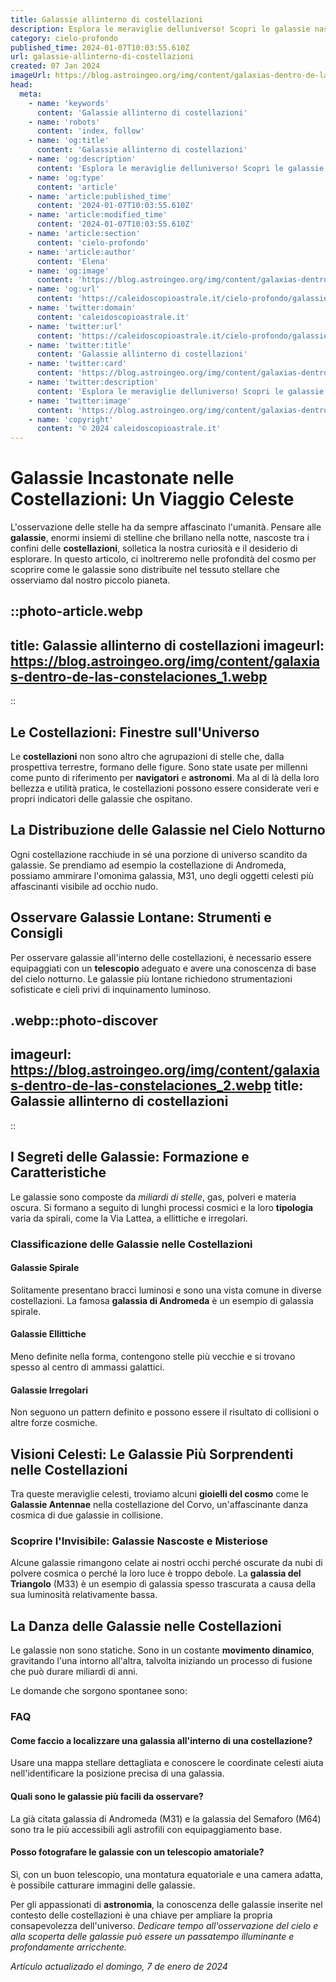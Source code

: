 ```yaml
---
title: Galassie allinterno di costellazioni
description: Esplora le meraviglie delluniverso! Scopri le galassie nascoste nelle costellazioni con la nostra guida esperta. Stelle e misteri ti aspettano!
category: cielo-profondo
published_time: 2024-01-07T10:03:55.610Z
url: galassie-allinterno-di-costellazioni
created: 07 Jan 2024
imageUrl: https://blog.astroingeo.org/img/content/galaxias-dentro-de-las-constelaciones_1.webp
head:
  meta:
    - name: 'keywords'
      content: 'Galassie allinterno di costellazioni'
    - name: 'robots'
      content: 'index, follow'
    - name: 'og:title'
      content: 'Galassie allinterno di costellazioni'
    - name: 'og:description'
      content: 'Esplora le meraviglie delluniverso! Scopri le galassie nascoste nelle costellazioni con la nostra guida esperta. Stelle e misteri ti aspettano!'
    - name: 'og:type'
      content: 'article'
    - name: 'article:published_time'
      content: '2024-01-07T10:03:55.610Z'
    - name: 'article:modified_time'
      content: '2024-01-07T10:03:55.610Z'
    - name: 'article:section'
      content: 'cielo-profondo'
    - name: 'article:author'
      content: 'Elena'
    - name: 'og:image'
      content: 'https://blog.astroingeo.org/img/content/galaxias-dentro-de-las-constelaciones_1.webp'
    - name: 'og:url'
      content: 'https://caleidoscopioastrale.it/cielo-profondo/galassie-allinterno-di-costellazioni'
    - name: 'twitter:domain'
      content: 'caleidoscopioastrale.it'
    - name: 'twitter:url'
      content: 'https://caleidoscopioastrale.it/cielo-profondo/galassie-allinterno-di-costellazioni'
    - name: 'twitter:title'
      content: 'Galassie allinterno di costellazioni'
    - name: 'twitter:card'
      content: 'https://blog.astroingeo.org/img/content/galaxias-dentro-de-las-constelaciones_1.webp'
    - name: 'twitter:description'
      content: 'Esplora le meraviglie delluniverso! Scopri le galassie nascoste nelle costellazioni con la nostra guida esperta. Stelle e misteri ti aspettano!'
    - name: 'twitter:image'
      content: 'https://blog.astroingeo.org/img/content/galaxias-dentro-de-las-constelaciones_1.webp'
    - name: 'copyright'
      content: '© 2024 caleidoscopioastrale.it'
---
```

# Galassie Incastonate nelle Costellazioni: Un Viaggio Celeste

L'osservazione delle stelle ha da sempre affascinato l'umanità. Pensare alle **galassie**, enormi insiemi di stelline che brillano nella notte, nascoste tra i confini delle **costellazioni**, solletica la nostra curiosità e il desiderio di esplorare. In questo articolo, ci inoltreremo nelle profondità del cosmo per scoprire come le galassie sono distribuite nel tessuto stellare che osserviamo dal nostro piccolo pianeta.

::photo-article.webp
---
title: Galassie allinterno di costellazioni
imageurl: https://blog.astroingeo.org/img/content/galaxias-dentro-de-las-constelaciones_1.webp
---
::

## Le Costellazioni: Finestre sull'Universo

Le **costellazioni** non sono altro che agrupazioni di stelle che, dalla prospettiva terrestre, formano delle figure. Sono state usate per millenni come punto di riferimento per **navigatori** e **astronomi**. Ma al di là della loro bellezza e utilità pratica, le costellazioni possono essere considerate veri e propri indicatori delle galassie che ospitano.

## La Distribuzione delle Galassie nel Cielo Notturno

Ogni costellazione racchiude in sé una porzione di universo scandito da galassie. Se prendiamo ad esempio la costellazione di Andromeda, possiamo ammirare l'omonima galassia, M31, uno degli oggetti celesti più affascinanti visibile ad occhio nudo.

## Osservare Galassie Lontane: Strumenti e Consigli

Per osservare galassie all'interno delle costellazioni, è necessario essere equipaggiati con un **telescopio** adeguato e avere una conoscenza di base del cielo notturno. Le galassie più lontane richiedono strumentazioni sofisticate e cieli privi di inquinamento luminoso.

.webp::photo-discover
---
imageurl: https://blog.astroingeo.org/img/content/galaxias-dentro-de-las-constelaciones_2.webp
title: Galassie allinterno di costellazioni
---
::

## I Segreti delle Galassie: Formazione e Caratteristiche

Le galassie sono composte da *miliardi di stelle*, gas, polveri e materia oscura. Si formano a seguito di lunghi processi cosmici e la loro **tipologia** varia da spirali, come la Via Lattea, a ellittiche e irregolari.

### Classificazione delle Galassie nelle Costellazioni

#### Galassie Spirale
Solitamente presentano bracci luminosi e sono una vista comune in diverse costellazioni. La famosa **galassia di Andromeda** è un esempio di galassia spirale.

#### Galassie Ellittiche
Meno definite nella forma, contengono stelle più vecchie e si trovano spesso al centro di ammassi galattici.

#### Galassie Irregolari
Non seguono un pattern definito e possono essere il risultato di collisioni o altre forze cosmiche.

## Visioni Celesti: Le Galassie Più Sorprendenti nelle Costellazioni

Tra queste meraviglie celesti, troviamo alcuni **gioielli del cosmo** come le **Galassie Antennae** nella costellazione del Corvo, un'affascinante danza cosmica di due galassie in collisione.

### Scoprire l'Invisibile: Galassie Nascoste e Misteriose

Alcune galassie rimangono celate ai nostri occhi perché oscurate da nubi di polvere cosmica o perché la loro luce è troppo debole. La **galassia del Triangolo** (M33) è un esempio di galassia spesso trascurata a causa della sua luminosità relativamente bassa.

## La Danza delle Galassie nelle Costellazioni

Le galassie non sono statiche. Sono in un costante **movimento dinamico**, gravitando l'una intorno all'altra, talvolta iniziando un processo di fusione che può durare miliardi di anni.

Le domande che sorgono spontanee sono:

### FAQ

#### Come faccio a localizzare una galassia all'interno di una costellazione?
Usare una mappa stellare dettagliata e conoscere le coordinate celesti aiuta nell'identificare la posizione precisa di una galassia.

#### Quali sono le galassie più facili da osservare?
La già citata galassia di Andromeda (M31) e la galassia del Semaforo (M64) sono tra le più accessibili agli astrofili con equipaggiamento base.

#### Posso fotografare le galassie con un telescopio amatoriale?
Sì, con un buon telescopio, una montatura equatoriale e una camera adatta, è possibile catturare immagini delle galassie.

Per gli appassionati di **astronomia**, la conoscenza delle galassie inserite nel contesto delle costellazioni è una chiave per ampliare la propria consapevolezza dell'universo. *Dedicare tempo all'osservazione del cielo e alla scoperta delle galassie può essere un passatempo illuminante e profondamente arricchente.*

_Artículo actualizado el domingo, 7 de enero de 2024_